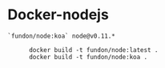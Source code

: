 # Docker-nodejs

    `fundon/node:koa` node@v0.11.*

          docker build -t fundon/node:latest .
          docker build -t fundon/node:koa .
